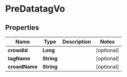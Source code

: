 

# PreDatatagVo


## Properties

Name | Type | Description | Notes
------------ | ------------- | ------------- | -------------
**crowdId** | **Long** |  |  [optional]
**tagName** | **String** |  |  [optional]
**crowdName** | **String** |  |  [optional]



